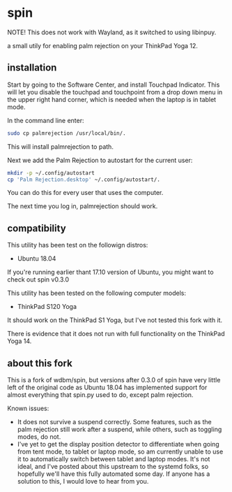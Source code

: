 # spin

NOTE! This does not work with Wayland, as it switched to using libinpuy.

a small utily for enabling palm rejection on your ThinkPad Yoga 12.


## installation

Start by going to the Software Center, and install Touchpad Indicator. This will let you disable the touchpad and touchpoint from a drop down menu in the upper right hand corner, which is needed when the laptop is in tablet mode.

In the command line enter:
```Bash
sudo cp palmrejection /usr/local/bin/.
```
This will install palmrejection to path.

Next we add the Palm Rejection to autostart for the current user:
```Bash
mkdir -p ~/.config/autostart
cp 'Palm Rejection.desktop' ~/.config/autostart/.
````
You can do this for every user that uses the computer.

The next time you log in, palmrejection should work.

## compatibility

This utility has been test on the followign distros:
- Ubuntu 18.04

If you're running earlier thant 17.10 version of Ubuntu, you might want to check out spin v0.3.0

This utility has been tested on the following computer models:

- ThinkPad S120 Yoga

It should work on the ThinkPad S1 Yoga, but I've not tested this fork with it.

There is evidence that it does not run with full functionality on the ThinkPad Yoga 14.


## about this fork

This is a fork of wdbm/spin, but versions after 0.3.0 of spin have very little left of the original code as Ubuntu 18.04 has implemented support for almost everything that spin.py used to do, except palm rejection.

Known issues:

- It does not survive a suspend correctly. Some features, such as the palm rejection still work after a suspend, while others, such as toggling modes, do not.
- I've yet to get the display position detector to differentiate when going from tent mode, to tablet or laptop mode, so am currently unable to use it to automatically switch between tablet and laptop modes. It's not ideal, and I've posted about this upstream to the systemd folks, so hopefully we'll have this fully automated some day. If anyone has a solution to this, I would love to hear from you.


